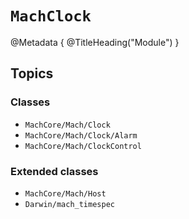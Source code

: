 # ``MachClock``

@Metadata {
    @TitleHeading("Module")
}

## Topics

### Classes

- ``MachCore/Mach/Clock``
- ``MachCore/Mach/Clock/Alarm``
- ``MachCore/Mach/ClockControl``

### Extended classes
- ``MachCore/Mach/Host``
- ``Darwin/mach_timespec``

